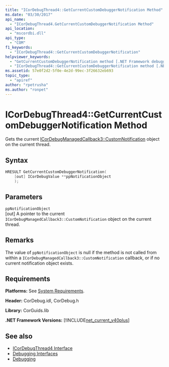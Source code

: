 ```yaml
---
title: "ICorDebugThread4::GetCurrentCustomDebuggerNotification Method"
ms.date: "03/30/2017"
api_name:
  - "ICorDebugThread4.GetCurrentCustomDebuggerNotification Method"
api_location:
  - "mscordbi.dll"
api_type:
  - "COM"
f1_keywords:
  - "ICorDebugThread4::GetCurrentCustomDebuggerNotification"
helpviewer_keywords:
  - "GetCurrentCustomDebuggerNotification method [.NET Framework debugging]"
  - "ICorDebugThread4::GetCurrentCustomDebuggerNotification method [.NET Framework debugging]"
ms.assetid: 57e0f2d2-5f0e-4e2d-99ec-3f26632eb693
topic_type:
  - "apiref"
author: "rpetrusha"
ms.author: "ronpet"
---
```


# ICorDebugThread4::GetCurrentCustomDebuggerNotification Method

Gets the current [ICorDebugManagedCallback3::CustomNotification](../../../../docs/framework/unmanaged-api/debugging/icordebugmanagedcallback3-customnotification-method.md) object on the current thread.

## Syntax

```cpp
HRESULT GetCurrentCustomDebuggerNotification(
    [out] ICorDebugValue **ppNotificationObject
    );
```

## Parameters

`ppNotificationObject`\
[out] A pointer to the current `ICorDebugManagedCallback3::CustomNotification` object on the current thread.

## Remarks

The value of `ppNotificationObject` is null if the method is not called from within a `ICorDebugManagedCallback3::CustomNotification` callback, or if no current notification object exists.

## Requirements

**Platforms:** See [System Requirements](../../../../docs/framework/get-started/system-requirements.md).

**Header:** CorDebug.idl, CorDebug.h

**Library:** CorGuids.lib

**.NET Framework Versions:** [!INCLUDE[net_current_v40plus](../../../../includes/net-current-v40plus-md.md)]

## See also
- [ICorDebugThread4 Interface](../../../../docs/framework/unmanaged-api/debugging/icordebugthread4-interface.md)
- [Debugging Interfaces](../../../../docs/framework/unmanaged-api/debugging/debugging-interfaces.md)
- [Debugging](../../../../docs/framework/unmanaged-api/debugging/index.md)
